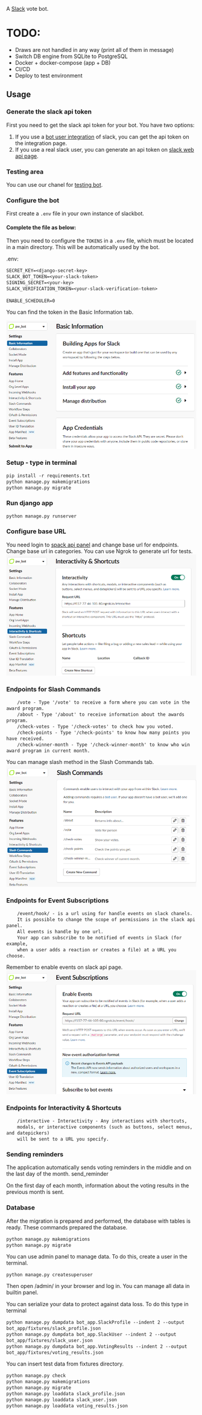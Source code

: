 A [Slack](https://slack.com) vote bot.

# TODO:
- Draws are not handled in any way (print all of them in message)
- Switch DB engine from SQLite to PostgreSQL
- Docker + docker-compose (app + DB)
- CI/CD
- Deploy to test environment

## Usage

### Generate the slack api token

First you need to get the slack api token for your bot. You have two options:

1. If you use a [bot user integration](https://api.slack.com/bot-users) of slack, you can get the api token on the integration page.
2. If you use a real slack user, you can generate an api token on [slack web api page](https://api.slack.com/web).


### Testing area
You can use our chanel for [testing bot](https://join.slack.com/t/programwyrniebot/shared_invite/zt-1ac7mt2iu-1VCqoLW6sHnave~Jur8AeQ).


### Configure the bot
First create a `.env` file in your own instance of slackbot.

#### Complete the file as below:


Then you need to configure the `TOKENS` in a `.env` file, which must be located in a main directory. This will be automatically used by the bot.

.env:
```
SECRET_KEY=<django-secret-key>
SLACK_BOT_TOKEN=<your-slack-token>
SIGNING_SECRET=<your-key>
SLACK_VERIFICATION_TOKEN=<your-slack-verification-token>

ENABLE_SCHEDULER=0
```
You can find the token in the Basic Information tab.

![alt text](https://github.com/codilime/VoteBot/blob/main/slack%202.png)

### Setup - type in terminal

```commandline
pip install -r requirements.txt
python manage.py makemigrations
python manage.py migrate
```

### Run django app
```commandline
python manage.py runserver
```

### Configure base URL
You need login to [spack api panel](https://api.slack.com/apps) and change base url for endpoints. 
Change base url in categories. You can use Ngrok to generate url for tests. 
![alt text](https://github.com/codilime/VoteBot/blob/r_buczynski/slack%201.png)


### Endpoints for Slash Commands
```commandline
    /vote - Type '/vote' to receive a form where you can vote in the award program.
    /about - Type '/about' to receive information about the awards program.
    /check-votes - Type '/check-votes' to check how you voted. 
    /check-points - Type '/check-points' to know how many points you have received.
    /check-winner-month - Type '/check-winner-month' to know who win award program in current month.
```
You can manage slash method in the Slash Commands tab.
![alt text](https://github.com/codilime/VoteBot/blob/main/slack%203.png)


### Endpoints for Event Subscriptions
```commandline
    /event/hook/ - is a url using for handle events on slack chanels. 
    It is possible to change the scope of permissions in the slack api panel. 
    All events is handle by one url. 
    Your app can subscribe to be notified of events in Slack (for example, 
    when a user adds a reaction or creates a file) at a URL you choose.
```
Remember to enable events on slack api page.
![alt text](https://github.com/codilime/VoteBot/blob/main/slack%204.png)


### Endpoints for Interactivity & Shortcuts
```commandline
    /interactive - Interactivity - Any interactions with shortcuts, 
    modals, or interactive components (such as buttons, select menus, and datepickers) 
    will be sent to a URL you specify.
```


### Sending reminders
The application automatically sends voting reminders in the middle and on the last day of the month.
send_reminder

On the first day of each month, information about the voting results in the previous month is sent.


### Database
After the migration is prepared and performed, the database with tables is ready.
These commands prepared the database.
```commandline
python manage.py makemigrations
python manage.py migrate
```

You can use admin panel to manage data.
To do this, create a user in the terminal.
```commandline
python manage.py createsuperuser
```
Then open /admin/ in your browser and log in.
You can manage all data in builtin panel. 

You can serialize your data to protect against data loss. 
To do this type in terminal
```commandline
python manage.py dumpdata bot_app.SlackProfile --indent 2 --output bot_app/fixtures/slack_profile.json
python manage.py dumpdata bot_app.SlackUser --indent 2 --output bot_app/fixtures/slack_user.json
python manage.py dumpdata bot_app.VotingResults --indent 2 --output bot_app/fixtures/voting_results.json
```

You can insert test data from fixtures directory. 
```commandline
python manage.py check
python manage.py makemigrations
python manage.py migrate
python manage.py loaddata slack_profile.json
python manage.py loaddata slack_user.json
python manage.py loaddata voting_results.json
```

